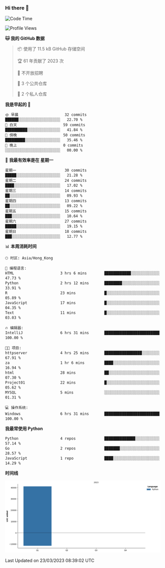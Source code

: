 ### Hi there 👋

<!--
**Mrzqd/Mrzqd** is a ✨ _special_ ✨ repository because its `README.md` (this file) appears on your GitHub profile.

Here are some ideas to get you started:

- 🔭 I’m currently working on ...
- 🌱 I’m currently learning ...
- 👯 I’m looking to collaborate on ...
- 🤔 I’m looking for help with ...
- 💬 Ask me about ...
- 📫 How to reach me: ...
- 😄 Pronouns: ...
- ⚡ Fun fact: ...
-->
<!--START_SECTION:waka-->
![Code Time](http://img.shields.io/badge/Code%20Time-69%20hrs%2040%20mins-blue)

![Profile Views](http://img.shields.io/badge/%E4%B8%AA%E4%BA%BA%E8%B5%84%E6%96%99%E8%A7%82%E7%9C%8B%E6%AC%A1%E6%95%B0-9-blue)

**🐱 我的 GitHub 数据** 

> 📦  使用了 11.5 kB GitHub 存储空间 
 > 
> 🏆 61 年贡献了 2023 次
 > 
> 🚫 不开放招聘
 > 
> 📜 3 个公共仓库 
 > 
> 🔑 2 个私人仓库 
 > 
**我是早起的 🐤** 

```text
🌞 早晨                     32 commits          ██████░░░░░░░░░░░░░░░░░░░   22.70 % 
🌆 白天                     59 commits          ██████████░░░░░░░░░░░░░░░   41.84 % 
🌃 傍晚                     50 commits          █████████░░░░░░░░░░░░░░░░   35.46 % 
🌙 晚上                     0 commits           ░░░░░░░░░░░░░░░░░░░░░░░░░   00.00 % 
```
📅 **我最有效率是在 星期一** 

```text
星期一                      30 commits          █████░░░░░░░░░░░░░░░░░░░░   21.28 % 
星期二                      24 commits          ████░░░░░░░░░░░░░░░░░░░░░   17.02 % 
星期三                      14 commits          ██░░░░░░░░░░░░░░░░░░░░░░░   09.93 % 
星期四                      13 commits          ██░░░░░░░░░░░░░░░░░░░░░░░   09.22 % 
星期五                      15 commits          ███░░░░░░░░░░░░░░░░░░░░░░   10.64 % 
星期六                      27 commits          █████░░░░░░░░░░░░░░░░░░░░   19.15 % 
星期日                      18 commits          ███░░░░░░░░░░░░░░░░░░░░░░   12.77 % 
```


📊 **本周消耗时间** 

```text
🕑︎ 时区: Asia/Hong_Kong

💬 编程语言: 
HTML                     3 hrs 6 mins        ████████████░░░░░░░░░░░░░   47.73 % 
Python                   2 hrs 12 mins       ████████░░░░░░░░░░░░░░░░░   33.91 % 
R                        23 mins             █░░░░░░░░░░░░░░░░░░░░░░░░   05.89 % 
JavaScript               17 mins             █░░░░░░░░░░░░░░░░░░░░░░░░   04.35 % 
Text                     11 mins             █░░░░░░░░░░░░░░░░░░░░░░░░   03.03 % 

🔥 编辑器: 
IntelliJ                 6 hrs 31 mins       █████████████████████████   100.00 % 

🐱‍💻 项目: 
httpserver               4 hrs 25 mins       █████████████████░░░░░░░░   67.91 % 
za                       1 hr 6 mins         ████░░░░░░░░░░░░░░░░░░░░░   16.94 % 
html                     28 mins             ██░░░░░░░░░░░░░░░░░░░░░░░   07.30 % 
Project01                22 mins             █░░░░░░░░░░░░░░░░░░░░░░░░   05.62 % 
MYSQL                    5 mins              ░░░░░░░░░░░░░░░░░░░░░░░░░   01.31 % 

💻 操作系统: 
Windows                  6 hrs 31 mins       █████████████████████████   100.00 % 
```

**我最常使用 Python** 

```text
Python                   4 repos             ██████████████░░░░░░░░░░░   57.14 % 
Go                       2 repos             ███████░░░░░░░░░░░░░░░░░░   28.57 % 
JavaScript               1 repo              ████░░░░░░░░░░░░░░░░░░░░░   14.29 % 
```



**时间线**

![Lines of Code chart](https://raw.githubusercontent.com/Mrzqd/Mrzqd/main/assets/bar_graph.png)


 Last Updated on 23/03/2023 08:39:02 UTC
<!--END_SECTION:waka-->
